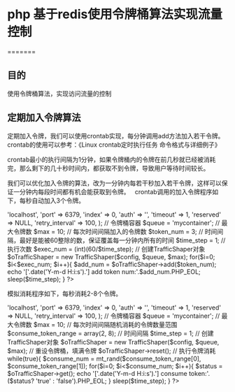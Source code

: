 # php 基于redis使用令牌桶算法实现流量控制
=======
## 目的

使用令牌桶算法，实现访问流量的控制


## 定期加入令牌算法
定期加入令牌，我们可以使用crontab实现，每分钟调用add方法加入若干令牌。crontab的使用可以参考：《Linux crontab定时执行任务 命令格式与详细例子》

crontab最小的执行间隔为1分钟，如果令牌桶内的令牌在前几秒就已经被消耗完，那么剩下的几十秒时间内，都获取不到令牌，导致用户等待时间较长。

我们可以优化加入令牌的算法，改为一分钟内每若干秒加入若干令牌，这样可以保证一分钟内每段时间都有机会能获取到令牌。 
  
crontab调用的加入令牌程序如下，每秒自动加入3个令牌。

<?php
/**
 * 定时任务加入令牌
 */
require 'TrafficShaper.class.php';

// redis连接设定
$config = array(
    'host' => 'localhost',
    'port' => 6379,
    'index' => 0,
    'auth' => '',
    'timeout' => 1,
    'reserved' => NULL,
    'retry_interval' => 100,
);

// 令牌桶容器
$queue = 'mycontainer';

// 最大令牌数
$max = 10;

// 每次时间间隔加入的令牌数
$token_num = 3;

// 时间间隔，最好是能被60整除的数，保证覆盖每一分钟内所有的时间
$time_step = 1;

// 执行次数
$exec_num = (int)(60/$time_step);

// 创建TrafficShaper对象
$oTrafficShaper = new TrafficShaper($config, $queue, $max);

for($i=0; $i<$exec_num; $i++){
    $add_num = $oTrafficShaper->add($token_num);
    echo '['.date('Y-m-d H:i:s').'] add token num:'.$add_num.PHP_EOL;
    sleep($time_step);
}

?>

模拟消耗程序如下，每秒消耗2-8个令牌。

<?php
/**
 * 模拟用户访问消耗令牌，每段时间间隔消耗若干令牌
 */
require 'TrafficShaper.class.php';

// redis连接设定
$config = array(
    'host' => 'localhost',
    'port' => 6379,
    'index' => 0,
    'auth' => '',
    'timeout' => 1,
    'reserved' => NULL,
    'retry_interval' => 100,
);

// 令牌桶容器
$queue = 'mycontainer';

// 最大令牌数
$max = 10;

// 每次时间间隔随机消耗的令牌数量范围
$consume_token_range = array(2, 8);

// 时间间隔
$time_step = 1;

// 创建TrafficShaper对象
$oTrafficShaper = new TrafficShaper($config, $queue, $max);

// 重设令牌桶，填满令牌
$oTrafficShaper->reset();

// 执行令牌消耗
while(true){
    $consume_num = mt_rand($consume_token_range[0], $consume_token_range[1]);
    for($i=0; $i<$consume_num; $i++){
        $status = $oTrafficShaper->get();
        echo '['.date('Y-m-d H:i:s').'] consume token:'.($status? 'true' : 'false').PHP_EOL;
    }
    sleep($time_step);
}

?>
